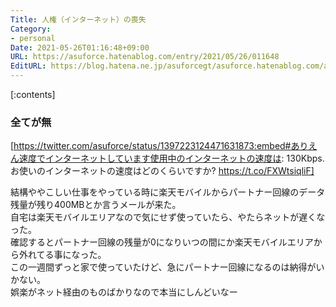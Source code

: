 ```yaml
---
Title: 人権（インターネット）の喪失
Category:
- personal
Date: 2021-05-26T01:16:48+09:00
URL: https://asuforce.hatenablog.com/entry/2021/05/26/011648
EditURL: https://blog.hatena.ne.jp/asuforcegt/asuforce.hatenablog.com/atom/entry/26006613768201577
---
```


[:contents]

### 全てが無

[https://twitter.com/asuforce/status/1397223124471631873:embed#ありえん速度でインターネットしています使用中のインターネットの速度は: 130Kbps. お使いのインターネットの速度はどのくらいですか? https://t.co/FXWtsiqliF]

結構ややこしい仕事をやっている時に楽天モバイルからパートナー回線のデータ残量が残り400MBとか言うメールが来た。   
自宅は楽天モバイルエリアなので気にせず使っていたら、やたらネットが遅くなった。  
確認するとパートナー回線の残量が0になりいつの間にか楽天モバイルエリアから外れてる事になった。   
この一週間ずっと家で使っていたけど、急にパートナー回線になるのは納得がいかない。  
娯楽がネット経由のものばかりなので本当にしんどいなー


